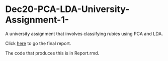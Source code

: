 # Dec20-PCA-LDA-University-Assignment-1-
A university assignment that involves classifying rubies using PCA and LDA.

Click <a href="https://rypoll.github.io/Dec20-PCA-LDA-University-Assignment-1-/PCA%20LDA%20Report.html">here</a> to go the final report.

The code that produces this is in Report.rmd.
